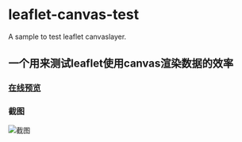 # leaflet-canvas-test
A sample to test leaflet canvaslayer.

## 一个用来测试leaflet使用canvas渲染数据的效率

### [在线预览](http://wandergis.com/leaflet-canvas-test/)

### 截图

![截图](https://raw.githubusercontent.com/wandergis/leaflet-canvas-test/gh-pages/screenshot.png)